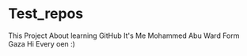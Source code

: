 # Test_repos
This Project About learning GitHub
It's Me
Mohammed Abu Ward
Form Gaza
Hi Every oen
:)
